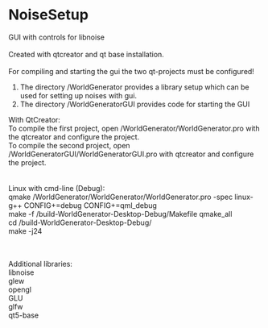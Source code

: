 # NoiseSetup
GUI with controls for libnoise
<br><br>
Created with qtcreator and qt base installation.<br><br>
For compiling and starting the gui the two qt-projects must be configured!<br>
1. The directory /WorldGenerator provides a library setup which can be used for setting up noises with gui.
2. The directory /WorldGeneratorGUI provides code for starting the GUI

With QtCreator:<br>
To compile the first project, open /WorldGenerator/WorldGenerator.pro with the qtcreator and configure the project.<br>
To compile the second project, open /WorldGeneratorGUI/WorldGeneratorGUI.pro with qtcreator and configure the project.<br>
<br><br>
Linux with cmd-line (Debug):<br>
qmake /WorldGenerator/WorldGenerator/WorldGenerator.pro -spec linux-g++ CONFIG+=debug CONFIG+=qml_debug<br>
make -f /build-WorldGenerator-Desktop-Debug/Makefile qmake_all<br>
cd /build-WorldGenerator-Desktop-Debug/<br>
make -j24<br>
<br><br>

Additional libraries:<br>
libnoise<br>
glew<br>
opengl<br>
GLU<br>
glfw<br>
qt5-base<br>
